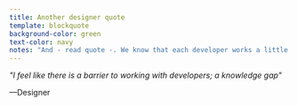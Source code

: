 ```yaml
---
title: Another designer quote
template: blockquote
background-color: green
text-color: navy
notes: "And - read quote -. We know that each developer works a little bit differently, similar to designers, but tokens can help close the gap in knowledge."
---
```


*"I feel like there is a barrier to working with developers; a knowledge gap"*

—Designer